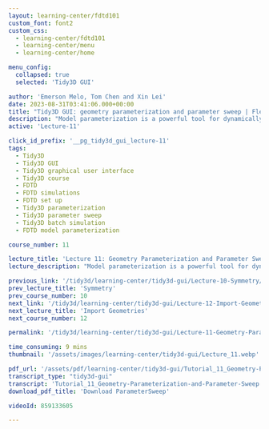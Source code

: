 ```yaml
---
layout: learning-center/fdtd101
custom_font: font2
custom_css:
  - learning-center/fdtd101
  - learning-center/menu
  - learning-center/home

menu_config:
  collapsed: true
  selected: 'Tidy3D GUI'

author: 'Emerson Melo, Tom Chen and Xin Lei'
date: 2023-08-31T03:41:06.000+00:00
title: "Tidy3D GUI: geometry parameterization and parameter sweep | Flexcompute"
description: "Model parameterization is a powerful tool for dynamically adjusting FDTD simulations. It is particularly useful when exploring how devices respond to changes in geometries, materials, or light properties. In this tutorial, you will explore an all-dielectric structural color metasurface and learn how to parameterize a structure and run parameter sweeps."
active: 'Lecture-11'

click_id_prefix: '__pg_tidy3d_gui_lecture-11'
tags:
  - Tidy3D
  - Tidy3D GUI
  - Tidy3D graphical user interface
  - Tidy3D course
  - FDTD
  - FDTD simulations
  - FDTD set up
  - Tidy3D parameterization
  - Tidy3D parameter sweep
  - Tidy3D batch simulation
  - FDTD model parameterization

course_number: 11

lecture_title: 'Lecture 11: Geometry Parameterization and Parameter Sweep'
lecture_description: "Model parameterization is a powerful tool for dynamically adjusting FDTD simulations. It is particularly useful when exploring how devices respond to changes in geometries, materials, or light properties. In this tutorial, you will explore an all-dielectric structural color metasurface and learn how to parameterize a structure and run parameter sweeps."

previous_link: '/tidy3d/learning-center/tidy3d-gui/Lecture-10-Symmetry/'
prev_lecture_title: 'Symmetry'
prev_course_number: 10
next_link: '/tidy3d/learning-center/tidy3d-gui/Lecture-12-Import-Geometries/'
next_lecture_title: 'Import Geometries'
next_course_number: 12

permalink: '/tidy3d/learning-center/tidy3d-gui/Lecture-11-Geometry-Parameterization-and-Parameter-Sweep/'

time_consuming: 9 mins
thumbnail: '/assets/images/learning-center/tidy3d-gui/Lecture_11.webp'

pdf_url: '/assets/pdf/learning-center/tidy3d-gui/Tutorial_11_Geometry-Parameterization-and-Parameter-Sweep.pdf'
transcript_type: "tidy3d-gui"
transcript: 'Tutorial_11_Geometry-Parameterization-and-Parameter-Sweep'
download_pdf_title: 'Download ParameterSweep'

videoId: 859133605

---
```

